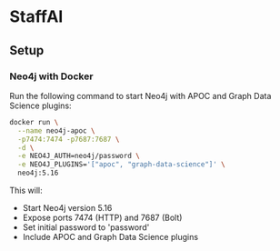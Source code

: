 # StaffAI

## Setup

### Neo4j with Docker

Run the following command to start Neo4j with APOC and Graph Data Science plugins:

```bash
docker run \
  --name neo4j-apoc \
  -p7474:7474 -p7687:7687 \
  -d \
  -e NEO4J_AUTH=neo4j/password \
  -e NEO4J_PLUGINS='["apoc", "graph-data-science"]' \
  neo4j:5.16
```

This will:
- Start Neo4j version 5.16
- Expose ports 7474 (HTTP) and 7687 (Bolt)
- Set initial password to 'password'
- Include APOC and Graph Data Science plugins